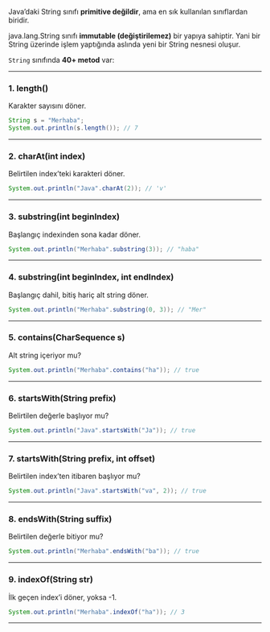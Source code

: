 Java’daki String sınıfı **primitive değildir**, ama en sık kullanılan sınıflardan biridir.

java.lang.String sınıfı **immutable (değiştirilemez)** bir yapıya sahiptir.
Yani bir String üzerinde işlem yaptığında aslında yeni bir String nesnesi oluşur.

`String` sınıfında **40+ metod** var:

---

### 1. length()

Karakter sayısını döner.

```java
String s = "Merhaba";
System.out.println(s.length()); // 7
```

---

### 2. charAt(int index)

Belirtilen index’teki karakteri döner.

```java
System.out.println("Java".charAt(2)); // 'v'
```

---

### 3. substring(int beginIndex)

Başlangıç indexinden sona kadar döner.

```java
System.out.println("Merhaba".substring(3)); // "haba"
```

---

### 4. substring(int beginIndex, int endIndex)

Başlangıç dahil, bitiş hariç alt string döner.

```java
System.out.println("Merhaba".substring(0, 3)); // "Mer"
```

---

### 5. contains(CharSequence s)

Alt string içeriyor mu?

```java
System.out.println("Merhaba".contains("ha")); // true
```

---

### 6. startsWith(String prefix)

Belirtilen değerle başlıyor mu?

```java
System.out.println("Java".startsWith("Ja")); // true
```

---

### 7. startsWith(String prefix, int offset)

Belirtilen index’ten itibaren başlıyor mu?

```java
System.out.println("Java".startsWith("va", 2)); // true
```

---

### 8. endsWith(String suffix)

Belirtilen değerle bitiyor mu?

```java
System.out.println("Merhaba".endsWith("ba")); // true
```

---

### 9. indexOf(String str)

İlk geçen index’i döner, yoksa -1.

```java
System.out.println("Merhaba".indexOf("ha")); // 3
```

---